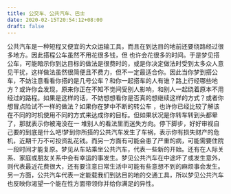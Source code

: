 ```yaml
---
title: 公交车、公共汽车、巴士
date: 2020-02-15T20:54:12+08:00
draft: false
---
```


公共汽车是一种短程又便宜的大众运输工具，而且在到达目的地前还要绕路经过很多地方。因此搭程公车虽然不用花很多钱，但 也许会花很多的时间。于是梦见搭公车，可能暗示你到达目标的做法是很费时的，或是你决定做法时受到太多众人意见干扰，这样做法虽然很简便且不费力，但不一定最适合你。因此当你梦到搭公车，不妨注意看看你搭的是几号公车？和你一起搭车的人有谁？路上行经哪些地方？或许你会发现，原来你正在不知不觉间受别人影响，和别人一起绕着原本不用经过的路程。如果是这样的话，不妨想想看你是否真的想继续这样的方式？或者你想冒点险试不一样的做法？如果你在梦中不断的转公车 ，也许你已经比较了解该在不同的时机使用不同的方式来达成你的目标。但如果状况是你转车转到头都晕了，那就表示你被淹没在一 堆别人的看法里而迷失方向。停下脚步，好好审视自己要的到底是什么吧!梦到你所搭的公共汽车发生了车祸，表示你有损失财产的危机，近期千万不可投资乱花钱。而另一方面有可能会患了严重的病，可能需要住院一段时间才能复原。梦见从车站乘坐公共汽车，代表一些新的开始。还有在人际关系、家庭或朋友关系中会有幸运的事发生。梦见公共汽车在中途坏了或发生意外，则代表最近花费很大，还有要注意日常生活中可能有些意想不到的麻烦事会发生。另一方面，公共汽车代表一定能载我们到达目的地的交通工具，所以梦见公共汽车也反映你渴望一个能在性方面带领你并给你满足的异性。